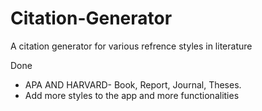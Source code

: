 # Citation-Generator
A citation generator for various refrence styles in literature

Done 
*   APA AND HARVARD- Book, Report, Journal, Theses.
* Add more styles to the app and more functionalities

